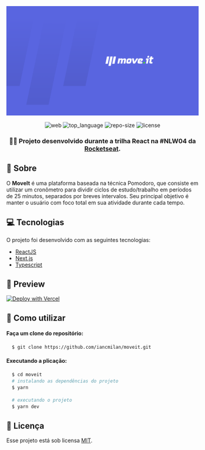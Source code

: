 <div align="center">

![Project Image](.github/moveit.png)

![web] ![top_language] ![repo-size] ![license]

### 🏃‍♂️ Projeto desenvolvido durante a trilha React na #NLW04 da [Rocketseat].

</div>

## :bookmark: Sobre

O **MoveIt** é uma plataforma baseada na técnica Pomodoro, que consiste em utilizar um cronômetro para dividir ciclos de estudo/trabalho em períodos de 25 minutos,  separados por breves intervalos. Seu principal objetivo é manter o usuário com foco total em sua atividade durante cada tempo.

## :computer: Tecnologias

O projeto foi desenvolvido com as seguintes tecnologias:

- [ReactJS](https://reactjs.org)
- [Next.js](https://nextjs.org/)
- [Typescript](https://www.typescriptlang.org/)

## :rocket: Preview

[![Deploy with Vercel](https://vercel.com/button)](https://moveit-iancmilan.vercel.app/)

## :wrench: Como utilizar

#### Faça um clone do repositório:

```sh
  $ git clone https://github.com/iancmilan/moveit.git
```

#### Executando a plicação:

```sh
  $ cd moveit
  # instalando as dependências do projeto
  $ yarn

  # executando o projeto
  $ yarn dev
```

## :memo: Licença

Esse projeto está sob licensa [MIT](LICENSE).

<!-- Links -->
[Rocketseat]: https://rocketseat.com.br/

<!-- Bagdes -->
[web]: https://img.shields.io/badge/web-React-5965E0?style=flat-square&labelColor=121214
[top_language]: https://img.shields.io/github/languages/top/iancmilan/moveit?style=flat-square&color=5965E0&labelColor=121214
[license]: https://img.shields.io/github/license/iancmilan/moveit?style=flat-square&color=5965E0&labelColor=121214
[repo-size]: https://img.shields.io/github/repo-size/iancmilan/moveit?style=flat-square&color=5965E0&labelColor=121214
